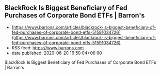 ## BlackRock Is Biggest Beneficiary of Fed Purchases of Corporate Bond ETFs | Barron's
 - [https://www.barrons.com/articles/blackrock-is-biggest-beneficiary-of-fed-purchases-of-corporate-bond-etfs-51591034726](https://www.barrons.com/articles/blackrock-is-biggest-beneficiary-of-fed-purchases-of-corporate-bond-etfs-51591034726)
 - RSS feed: https://www.barrons.com
 - date published: 2020-06-20 16:50:04+00:00

BlackRock Is Biggest Beneficiary of Fed Purchases of Corporate Bond ETFs | Barron's

